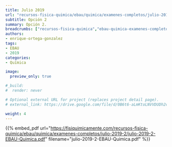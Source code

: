 ```yaml
---
title: Julio 2019
url: "recursos-fisica-quimica/ebau/quimica/examenes-completos/julio-2019-2"
subtitle: Opción 2
summary: Opción 2.
breadcrumbs: ["recursos-fisica-quimica","ebau-quimica-examenes-completos"]
authors:
- enrique-ortega-gonzalez
tags:
- EBAU
- 2019
categories:
- Química

image:
  preview_only: true

#_build:
#  render: never

# Optional external URL for project (replaces project detail page).
# external_link: https://drive.google.com/file/d/0B6t6-aLmKtoLNVVDUDh2c21IWEk/view

weight: 4
---
```


{{% embed_pdf url="https://fisiquimicamente.com/recursos-fisica-quimica/ebau/quimica/examenes-completos/julio-2019-2/julio-2019-2-EBAU-Quimica.pdf" filename="julio-2019-2-EBAU-Quimica.pdf" %}}